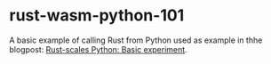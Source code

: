 # rust-wasm-python-101

A basic example of calling Rust from Python used as example in thhe blogpost: [Rust-scales Python: Basic experiment](https://medium.com/@lorenzogotuned/rust-scales-python-function-d3b1d24351cd).


